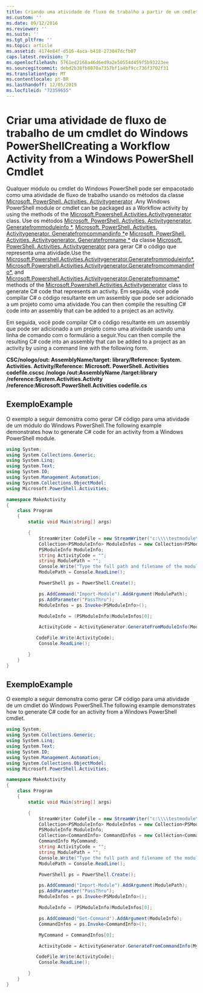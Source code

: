 ```yaml
---
title: Criando uma atividade de fluxo de trabalho a partir de um cmdlet do Windows PowerShell | Microsoft Docs
ms.custom: ''
ms.date: 09/12/2016
ms.reviewer: ''
ms.suite: ''
ms.tgt_pltfrm: ''
ms.topic: article
ms.assetid: 4174e84f-d516-4aca-b418-273047dcfb07
caps.latest.revision: 7
ms.openlocfilehash: 5761ed2168a46d6ed9a2e50554d459f5b93223ee
ms.sourcegitcommit: debd2b38fb8070a7357bf1a4bf9cc736f3702f31
ms.translationtype: MT
ms.contentlocale: pt-BR
ms.lasthandoff: 12/05/2019
ms.locfileid: "72359655"
---
```

# <a name="creating-a-workflow-activity-from-a-windows-powershell-cmdlet"></a><span data-ttu-id="b96b8-102">Criar uma atividade de fluxo de trabalho de um cmdlet do Windows PowerShell</span><span class="sxs-lookup"><span data-stu-id="b96b8-102">Creating a Workflow Activity from a Windows PowerShell Cmdlet</span></span>

<span data-ttu-id="b96b8-103">Qualquer módulo ou cmdlet do Windows PowerShell pode ser empacotado como uma atividade de fluxo de trabalho usando os métodos da classe [Microsoft. PowerShell. Activities. Activitygenerator](/dotnet/api/Microsoft.PowerShell.Activities.ActivityGenerator) .</span><span class="sxs-lookup"><span data-stu-id="b96b8-103">Any Windows PowerShell module or cmdlet can be packaged as a Workflow activity by using the methods of the [Microsoft.Powershell.Activities.Activitygenerator](/dotnet/api/Microsoft.PowerShell.Activities.ActivityGenerator) class.</span></span> <span data-ttu-id="b96b8-104">Use os métodos [Microsoft. PowerShell. Activities. Activitygenerator. Generatefrommoduleinfo \*](/dotnet/api/Microsoft.PowerShell.Activities.ActivityGenerator.GenerateFromModuleInfo), [Microsoft. PowerShell. Activities. Activitygenerator. Generatefromcommandinfo \*](/dotnet/api/Microsoft.PowerShell.Activities.ActivityGenerator.GenerateFromCommandInfo)e [Microsoft. PowerShell. Activities. Activitygenerator. Generatefromname \*](/dotnet/api/Microsoft.PowerShell.Activities.ActivityGenerator.GenerateFromName) da classe [Microsoft. PowerShell. Activities. Activitygenerator](/dotnet/api/Microsoft.PowerShell.Activities.ActivityGenerator) para gerar C# o código que representa uma atividade.</span><span class="sxs-lookup"><span data-stu-id="b96b8-104">Use the [Microsoft.Powershell.Activities.Activitygenerator.Generatefrommoduleinfo\*](/dotnet/api/Microsoft.PowerShell.Activities.ActivityGenerator.GenerateFromModuleInfo), [Microsoft.Powershell.Activities.Activitygenerator.Generatefromcommandinfo\*](/dotnet/api/Microsoft.PowerShell.Activities.ActivityGenerator.GenerateFromCommandInfo), and [Microsoft.Powershell.Activities.Activitygenerator.Generatefromname\*](/dotnet/api/Microsoft.PowerShell.Activities.ActivityGenerator.GenerateFromName) methods of the [Microsoft.Powershell.Activities.Activitygenerator](/dotnet/api/Microsoft.PowerShell.Activities.ActivityGenerator) class to generate C# code that represents an activity.</span></span> <span data-ttu-id="b96b8-105">Em seguida, você pode compilar C# o código resultante em um assembly que pode ser adicionado a um projeto como uma atividade.</span><span class="sxs-lookup"><span data-stu-id="b96b8-105">You can then compile the resulting C# code into an assembly that can be added to a project as an activity.</span></span>

<span data-ttu-id="b96b8-106">Em seguida, você pode compilar C# o código resultante em um assembly que pode ser adicionado a um projeto como uma atividade usando uma linha de comando com o formulário a seguir.</span><span class="sxs-lookup"><span data-stu-id="b96b8-106">You can then compile the resulting C# code into an assembly that can be added to a project as an activity by using a command line with the following form.</span></span>

<span data-ttu-id="b96b8-107">**CSC/nologo/out: AssemblyName/target: library/Reference: System. Activities. Activity/Reference: Microsoft. PowerShell. Activities codefile.cs**</span><span class="sxs-lookup"><span data-stu-id="b96b8-107">**csc /nologo /out:AssemblyName /target:library /reference:System.Activities.Activity /reference:Microsoft.PowerShell.Activities codefile.cs**</span></span>

## <a name="example"></a><span data-ttu-id="b96b8-108">Exemplo</span><span class="sxs-lookup"><span data-stu-id="b96b8-108">Example</span></span>

<span data-ttu-id="b96b8-109">O exemplo a seguir demonstra como gerar C# código para uma atividade de um módulo do Windows PowerShell.</span><span class="sxs-lookup"><span data-stu-id="b96b8-109">The following example demonstrates how to generate C# code for an activity from a Windows PowerShell module.</span></span>

```csharp
using System;
using System.Collections.Generic;
using System.Linq;
using System.Text;
using System.IO;
using System.Management.Automation;
using System.Collections.ObjectModel;
using Microsoft.PowerShell.Activities;

namespace MakeActivity
{
    class Program
    {
        static void Main(string[] args)

        {
            StreamWriter CodeFile = new StreamWriter("c:\\\\testmodule\\codefile.cs");
            Collection<PSModuleInfo> ModuleInfos = new Collection<PSModuleInfo> { };
            PSModuleInfo ModuleInfo;
            string ActivityCode = "";
            string ModulePath = "";
            Console.Write("Type the full path and filename of the module to process:");
            ModulePath = Console.ReadLine();

            PowerShell ps = PowerShell.Create();

            ps.AddCommand("Import-Module").AddArgument(ModulePath);
            ps.AddParameter("PassThru");
            ModuleInfos = ps.Invoke<PSModuleInfo>();

            ModuleInfo = (PSModuleInfo)ModuleInfos[0];

            ActivityCode = ActivityGenerator.GenerateFromModuleInfo(ModuleInfo, "MyNamespace").First<String>();

           CodeFile.Write(ActivityCode);
            Console.ReadLine();

        }
    }
}

```

## <a name="example"></a><span data-ttu-id="b96b8-110">Exemplo</span><span class="sxs-lookup"><span data-stu-id="b96b8-110">Example</span></span>

<span data-ttu-id="b96b8-111">O exemplo a seguir demonstra como gerar C# código para uma atividade de um cmdlet do Windows PowerShell.</span><span class="sxs-lookup"><span data-stu-id="b96b8-111">The following example demonstrates how to generate C# code for an activity from a Windows PowerShell cmdlet.</span></span>

```csharp
using System;
using System.Collections.Generic;
using System.Linq;
using System.Text;
using System.IO;
using System.Management.Automation;
using System.Collections.ObjectModel;
using Microsoft.PowerShell.Activities;

namespace MakeActivity
{
    class Program
    {
        static void Main(string[] args)

        {
            StreamWriter CodeFile = new StreamWriter("c:\\\\testmodule\\codefile.cs");
            Collection<PSModuleInfo> ModuleInfos = new Collection<PSModuleInfo> { };
            PSModuleInfo ModuleInfo;
            Collection<CommandInfo> CommandInfos = new Collection<CommandInfo> { };
            CommandInfo MyCommand;
            string ActivityCode = "";
            string ModulePath = "";
            Console.Write("Type the full path and filename of the module to process:");
            ModulePath = Console.ReadLine();

            PowerShell ps = PowerShell.Create();

            ps.AddCommand("Import-Module").AddArgument(ModulePath);
            ps.AddParameter("PassThru");
            ModuleInfos = ps.Invoke<PSModuleInfo>();

            ModuleInfo = (PSModuleInfo)ModuleInfos[0];

            ps.AddCommand("Get-Command").AddArgument(ModuleInfo);
            CommandInfos = ps.Invoke<CommandInfo>();

            MyCommand = CommandInfos[0];

            ActivityCode = ActivityGenerator.GenerateFromCommandInfo(MyCommand, "MyNamespace");

           CodeFile.Write(ActivityCode);
            Console.ReadLine();

        }
    }
}

```